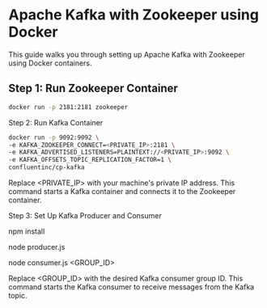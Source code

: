 # Apache Kafka with Zookeeper using Docker

This guide walks you through setting up Apache Kafka with Zookeeper using Docker containers.

## Step 1: Run Zookeeper Container

```bash
docker run -p 2181:2181 zookeeper
```

Step 2: Run Kafka Container

```bash
docker run -p 9092:9092 \
-e KAFKA_ZOOKEEPER_CONNECT=<PRIVATE_IP>:2181 \
-e KAFKA_ADVERTISED_LISTENERS=PLAINTEXT://<PRIVATE_IP>:9092 \
-e KAFKA_OFFSETS_TOPIC_REPLICATION_FACTOR=1 \
confluentinc/cp-kafka
```

Replace <PRIVATE_IP> with your machine's private IP address. This command starts a Kafka container and connects it to the Zookeeper container.

Step 3: Set Up Kafka Producer and Consumer

npm install

node producer.js

node consumer.js <GROUP_ID>

Replace <GROUP_ID> with the desired Kafka consumer group ID. This command starts the Kafka consumer to receive messages from the Kafka topic.
